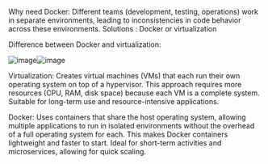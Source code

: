 Why need Docker:
Different teams (development, testing, operations) work in separate environments, leading to inconsistencies in code behavior across these environments.
Solutions : Docker or virtualization

Difference between Docker and virtualization:

![image](https://github.com/user-attachments/assets/62804b5f-276f-4794-8f17-2409f9b619a5)![image](https://github.com/user-attachments/assets/02500745-92c9-4bf4-af06-a1daad6fdef8)

Virtualization: Creates virtual machines (VMs) that each run their own operating system on top of a hypervisor. This approach requires more resources (CPU, RAM, disk space) because each VM is a complete system.
Suitable for long-term use and resource-intensive applications.


Docker: Uses containers that share the host operating system, allowing multiple applications to run in isolated environments without the overhead of a full operating system for each. This makes Docker containers lightweight and faster to start.
Ideal for short-term activities and microservices, allowing for quick scaling.


